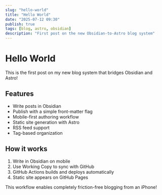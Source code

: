 ```yaml
---
slug: "hello-world"
title: "Hello World"
date: "2025-07-12 09:30"
publish: true
tags: [blog, astro, obsidian]
description: "First post on the new Obsidian-to-Astro blog system"
---
```


# Hello World

This is the first post on my new blog system that bridges Obsidian and Astro! 

## Features

- Write posts in Obsidian
- Publish with a simple front-matter flag
- Mobile-first authoring workflow
- Static site generation with Astro
- RSS feed support
- Tag-based organization

## How it works

1. Write in Obsidian on mobile
2. Use Working Copy to sync with GitHub
3. GitHub Actions builds and deploys automatically
4. Static site appears on GitHub Pages

This workflow enables completely friction-free blogging from an iPhone!
